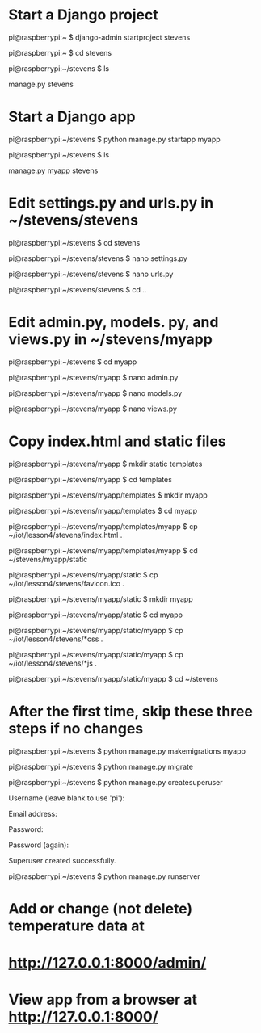 # Start a Django project

pi@raspberrypi:~ $ django-admin startproject stevens

pi@raspberrypi:~ $ cd stevens

pi@raspberrypi:~/stevens $ ls

manage.py  stevens

# Start a Django app

pi@raspberrypi:~/stevens $ python manage.py startapp myapp

pi@raspberrypi:~/stevens $ ls

manage.py  myapp  stevens

# Edit settings.py and urls.py in ~/stevens/stevens

pi@raspberrypi:~/stevens $ cd stevens

pi@raspberrypi:~/stevens/stevens $ nano settings.py

pi@raspberrypi:~/stevens/stevens $ nano urls.py

pi@raspberrypi:~/stevens/stevens $ cd ..

# Edit admin.py, models. py, and views.py in ~/stevens/myapp

pi@raspberrypi:~/stevens $ cd myapp

pi@raspberrypi:~/stevens/myapp $ nano admin.py

pi@raspberrypi:~/stevens/myapp $ nano models.py

pi@raspberrypi:~/stevens/myapp $ nano views.py

# Copy index.html and static files

pi@raspberrypi:~/stevens/myapp $ mkdir static templates

pi@raspberrypi:~/stevens/myapp $ cd templates

pi@raspberrypi:~/stevens/myapp/templates $ mkdir myapp

pi@raspberrypi:~/stevens/myapp/templates $ cd myapp

pi@raspberrypi:~/stevens/myapp/templates/myapp $ cp ~/iot/lesson4/stevens/index.html .

pi@raspberrypi:~/stevens/myapp/templates/myapp $ cd ~/stevens/myapp/static

pi@raspberrypi:~/stevens/myapp/static $ cp ~/iot/lesson4/stevens/favicon.ico .

pi@raspberrypi:~/stevens/myapp/static $ mkdir myapp

pi@raspberrypi:~/stevens/myapp/static $ cd myapp

pi@raspberrypi:~/stevens/myapp/static/myapp $ cp ~/iot/lesson4/stevens/*css .

pi@raspberrypi:~/stevens/myapp/static/myapp $ cp ~/iot/lesson4/stevens/*js .

pi@raspberrypi:~/stevens/myapp/static/myapp $ cd ~/stevens

# After the first time, skip these three steps if no changes

pi@raspberrypi:~/stevens $ python manage.py makemigrations myapp

pi@raspberrypi:~/stevens $ python manage.py migrate

pi@raspberrypi:~/stevens $ python manage.py createsuperuser

Username (leave blank to use 'pi'): <username>

Email address: <email address>

Password: <password>

Password (again): <password>

Superuser created successfully.

pi@raspberrypi:~/stevens $ python manage.py runserver

# Add or change (not delete) temperature data at

# http://127.0.0.1:8000/admin/

# View app from a browser at http://127.0.0.1:8000/
